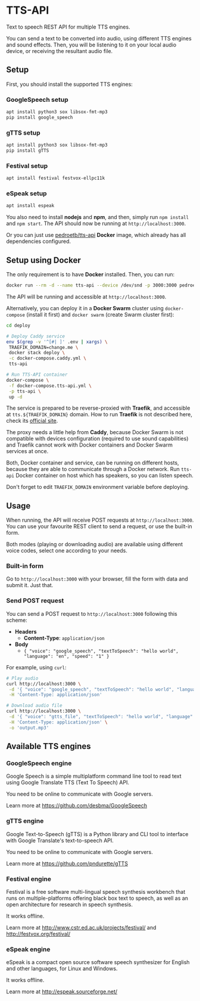 # TTS-API

Text to speech REST API for multiple TTS engines.

You can send a text to be converted into audio, using different TTS engines and sound effects. Then, you will be listening to it on your local audio device, or receiving the resultant audio file.

## Setup

First, you should install the supported TTS engines:

### GoogleSpeech setup

```sh
apt install python3 sox libsox-fmt-mp3
pip install google_speech
```

### gTTS setup

```sh
apt install python3 sox libsox-fmt-mp3
pip install gTTS
```

### Festival setup

```sh
apt install festival festvox-ellpc11k
```

### eSpeak setup

```sh
apt install espeak
```

You also need to install **nodejs** and **npm**, and then, simply run `npm install` and `npm start`.
The API should now be running at `http://localhost:3000`.

Or you can just use [pedroetb/tts-api](https://hub.docker.com/r/pedroetb/tts-api) **Docker** image, which already has all dependencies configured.

## Setup using Docker

The only requirement is to have **Docker** installed. Then, you can run:

```sh
docker run --rm -d --name tts-api --device /dev/snd -p 3000:3000 pedroetb/tts-api
```

The API will be running and accessible at `http://localhost:3000`.

Alternatively, you can deploy it in a **Docker Swarm** cluster using `docker-compose` (install it first) and `docker swarm` (create Swarm cluster first):

```sh
cd deploy

# Deploy Caddy service
env $(grep -v '^[#| ]' .env | xargs) \
 TRAEFIK_DOMAIN=change.me \
 docker stack deploy \
 -c docker-compose.caddy.yml \
 tts-api

# Run TTS-API container
docker-compose \
 -f docker-compose.tts-api.yml \
 -p tts-api \
 up -d
```

The service is prepared to be reverse-proxied with **Traefik**, and accessible at `tts.${TRAEFIK_DOMAIN}` domain. How to run **Traefik** is not described here, check its [official site](https://traefik.io).

The proxy needs a little help from **Caddy**, because Docker Swarm is not compatible with devices configuration (required to use sound capabilities) and Traefik cannot work with Docker containers and Docker Swarm services at once.

Both, Docker container and service, can be running on different hosts, because they are able to communicate through a Docker network. Run `tts-api` Docker container on host which has speakers, so you can listen speech.

Don't forget to edit `TRAEFIK_DOMAIN` environment variable before deploying.

## Usage

When running, the API will receive POST requests at `http://localhost:3000`.
You can use your favourite REST client to send a request, or use the built-in form.

Both modes (playing or downloading audio) are available using different voice codes, select one according to your needs.

### Built-in form

Go to `http://localhost:3000` with your browser, fill the form with data and submit it. Just that.

### Send POST request

You can send a POST request to `http://localhost:3000` following this scheme:

* **Headers**
  * **Content-Type**: `application/json`
* **Body**
  * `{ "voice": "google_speech", "textToSpeech": "hello world", "language": "en", "speed": "1" }`

For example, using `curl`:

```sh
# Play audio
curl http://localhost:3000 \
 -d '{ "voice": "google_speech", "textToSpeech": "hello world", "language": "en", "speed": "1" }' \
 -H 'Content-Type: application/json'

# Download audio file
curl http://localhost:3000 \
 -d '{ "voice": "gtts_file", "textToSpeech": "hello world", "language": "en", "speed": "1" }' \
 -H 'Content-Type: application/json' \
 -o 'output.mp3'
```

## Available TTS engines

### GoogleSpeech engine

Google Speech is a simple multiplatform command line tool to read text using Google Translate TTS (Text To Speech) API.

You need to be online to communicate with Google servers.

Learn more at <https://github.com/desbma/GoogleSpeech>

### gTTS engine

Google Text-to-Speech (gTTS) is a Python library and CLI tool to interface with Google Translate's text-to-speech API.

You need to be online to communicate with Google servers.

Learn more at <https://github.com/pndurette/gTTS>

### Festival engine

Festival is a free software multi-lingual speech synthesis workbench that runs on multiple-platforms offering black box text to speech, as well as an open architecture for research in speech synthesis.

It works offline.

Learn more at <http://www.cstr.ed.ac.uk/projects/festival/> and <http://festvox.org/festival/>

### eSpeak engine

eSpeak is a compact open source software speech synthesizer for English and other languages, for Linux and Windows.

It works offline.

Learn more at <http://espeak.sourceforge.net/>
